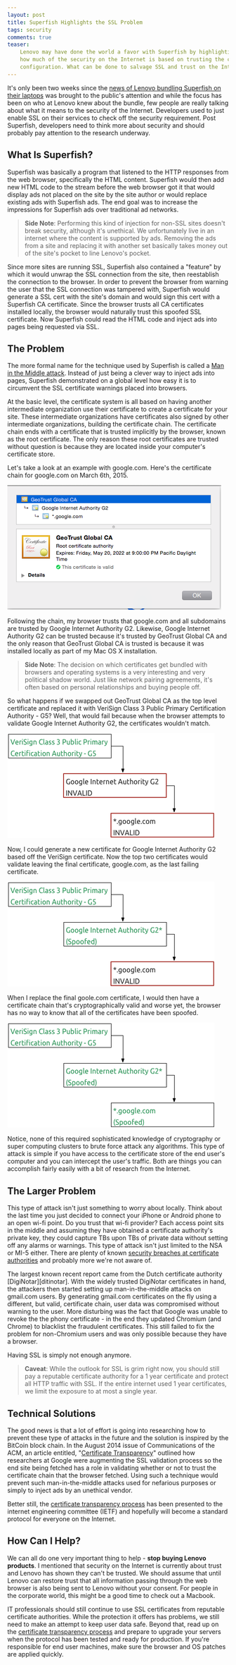 ```yaml
---
layout: post
title: Superfish Highlights the SSL Problem
tags: security
comments: true
teaser:
    Lenovo may have done the world a favor with Superfish by highlighting
    how much of the security on the Internet is based on trusting the client
    configuration. What can be done to salvage SSL and trust on the Internet?
---
```

It's only been two weeks since the [news of Lenovo bundling Superfish on their laptops][superfish-headline] 
was brought to the public's attention and while the focus has been on who at Lenovo knew about the bundle,
few people are really talking about what it means to the security of the Internet. Developers used to just
enable SSL on their services to check off the security requirement. Post Superfish, developers need to think
more about security and should probably pay attention to the research underway.


## What Is Superfish?

Superfish was basically a program that listened to the HTTP responses from the web browser, specifically
the HTML content. Superfish would then add new HTML code to the stream before the web browser got it that
would display ads not placed on the site by the site author or would replace existing ads with Superfish
ads. The end goal was to increase the impressions for Superfish ads over traditional ad networks. 

> __Side Note__:
> Performing this kind of injection for non-SSL sites doesn't break security, although it's unethical. We
> unfortunately live in an internet where the content is supported by ads. Removing the ads from a site and
> replacing it with another set basically takes money out of the site's pocket to line Lenovo's pocket.

Since more sites are running SSL, Superfish also contained a "feature" by which it would unwrap the SSL
connection from the site, then reestablish the connection to the browser. In order to prevent the browser
from warning the user that the SSL connection was tampered with, Superfish would generate a SSL cert with
the site's domain and would sign this cert with a Superfish CA certificate. Since the browser trusts all
CA certificates installed locally, the browser would naturally trust this spoofed SSL certificate. Now 
Superfish could read the HTML code and inject ads into pages being requested via SSL.


## The Problem

The more formal name for the technique used by Superfish is called a [Man in the Middle attack][man-in-the-middle].
Instead of just being a clever way to inject ads into pages, Superfish demonstrated on a global level how easy
it is to circumvent the SSL certificate warnings placed into browsers.

At the basic level, the certificate system is all based on having another intermediate organization use their 
certificate to create a certificate for your site. These intermediate organizations have certificates also signed
by other intermediate organizations, building the certificate chain. The certificate chain ends with a certificate
that is trusted implicitly by the browser, known as the root certificate. The only reason these root certificates
are trusted without question is because they are located inside your computer's certificate store.

Let's take a look at an example with google.com. Here's the certificate chain for google.com on March 6th, 2015.

![google.com Certificate Chain](/assets/superfish/google_cert.png)

Following the chain, my browser trusts that google.com and all subdomains are trusted by Google Internet
Authority G2. Likewise, Google Internet Authority G2 can be trusted because it's trusted by GeoTrust Global CA
and the only reason that GeoTrust Global CA is trusted is because it was installed locally as part of my Mac OS X
installation. 

> __Side Note__: The decision on which certificates get bundled with browsers and operating systems is a
> very interesting and very political shadow world. Just like network pairing agreements, it's often based
> on personal relationships and buying people off.

So what happens if we swapped out GeoTrust Global CA as the top level certificate and replaced it with 
VeriSign Class 3 Public Primary Certification Authority - G5? Well, that would fail because when the browser attempts
to validate Google Internet Authority G2, the certificates wouldn't match. 

![Swap Top Level Cert](/assets/superfish/ca_cert_swap.png)

Now, I could generate a new certificate for Google Internet Authority G2 based off the VeriSign certificate. Now 
the top two certificates would validate leaving the final certificate, google.com, as the last failing certificate. 

![Swap Intermediate Cert](/assets/superfish/l2_cert_swap.png)

When I replace the final goole.com certificate, I would then have a certificate chain that's cryptographically valid 
and worse yet, the browser has no way to know that all of the certificates have been spoofed.

![Swap All Certs](/assets/superfish/all_cert_swap.png)

Notice, none of this required sophisticated knowledge of cryptography or super computing clusters to brute force
attack any algorithms. This type of attack is simple if you have access to the certificate store of the end user's
computer and you can intercept the user's traffic. Both are things you can accomplish fairly easily with a bit
of research from the Internet.


## The Larger Problem

This type of attack isn't just something to worry about locally. Think about the last time you just decided to
connect your iPhone or Android phone to an open wi-fi point. Do you trust that wi-fi provider? Each access point
sits in the middle and assuming they have obtained a certificate authority's private key, they could capture TBs upon
TBs of private data without setting off any alarms or warnings. This type of attack isn't just limited to the NSA 
or MI-5 either. There are plenty of known [security breaches at certificate authorities][ca-breach-search] and
probably more we're not aware of. 

The largest known recent report came from the Dutch certificate authority [DigiNotar][ditinotar]. With the widely
trusted DigiNotar certificates in hand, the attackers then started setting up man-in-the-middle attacks on gmail.com
users. By generating gmail.com certificates on the fly using a different, but valid, certificate chain, user data
was compromised without warning to the user. More disturbing was the fact that Google was unable to revoke the
the phony certificate - in the end they updated Chromium (and Chrome) to blacklist the fraudulent certificates. This 
still failed to fix the problem for non-Chromium users and was only possible because they have a browser.

Having SSL is simply not enough anymore.

> __Caveat__: While the outlook for SSL is grim right now, you should still pay a reputable certificate authority
> for a 1 year certificate and protect all HTTP traffic with SSL. If the entire internet used 1 year certificates,
> we limit the exposure to at most a single year.


## Technical Solutions

The good news is that a lot of effort is going into researching how to prevent these type of attacks in the future
and the solution is inspired by the BitCoin block chain. In the August 2014 issue of Communications of the ACM,
an article entitled, "[Certificate Transparency][acm-article]" outlined how researchers at Google were augmenting the
SSL validation process so the end site being fetched has a role in validating whether or not to trust the certificate
chain that the browser fetched. Using such a technique would prevent such man-in-the-middle attacks used for nefarious
purposes or simply to inject ads by an unethical vendor.

Better still, the [certificate transparency process][cert-transparency] has been presented to the internet engineering
committee (IETF) and hopefully will become a standard protocol for everyone on the Internet.


## How Can I Help?

We can all do one very important thing to help - __stop buying Lenovo products__. I mentioned that
security on the Internet is currently about trust and Lenovo has shown they can't be trusted. We should assume
that until Lenovo can restore trust that all information passing through the web browser is also being sent to
Lenovo without your consent. For people in the corporate world, this might be a good time to check out a
Macbook.

IT professionals should still continue to use SSL certificates from reputable certificate authorities. While the 
protection it offers has problems, we still need to make an attempt to keep user data safe. Beyond that, read up
on the [certificate transparency process][cert-transparency] and prepare to upgrade your servers when the protocol
has been tested and ready for production. If you're responsible for end user machines, make sure the browser and OS
patches are applied quickly.


[superfish-headline]: http://arstechnica.com/security/2015/02/lenovo-pcs-ship-with-man-in-the-middle-adware-that-breaks-https-connections/
[man-in-the-middle]: https://www.owasp.org/index.php/Man-in-the-middle_attack
[ca-breach-search]: https://www.google.com/?gws_rd=ssl#q=certificate+authority+breach
[diginotar]: http://en.wikipedia.org/wiki/DigiNotar
[acm-article]: http://dl.acm.org/citation.cfm?id=2668154
[cert-transparency]: http://www.certificate-transparency.org/

